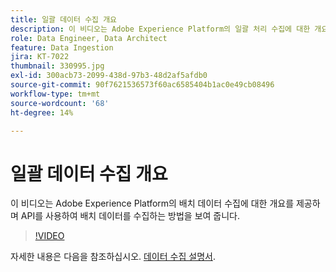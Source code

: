 ```yaml
---
title: 일괄 데이터 수집 개요
description: 이 비디오는 Adobe Experience Platform의 일괄 처리 수집에 대한 개요를 제공하며 API를 사용하여 일괄 처리 데이터를 수집하는 방법을 보여 줍니다.
role: Data Engineer, Data Architect
feature: Data Ingestion
jira: KT-7022
thumbnail: 330995.jpg
exl-id: 300acb73-2099-438d-97b3-48d2af5afdb0
source-git-commit: 90f7621536573f60ac6585404b1ac0e49cb08496
workflow-type: tm+mt
source-wordcount: '68'
ht-degree: 14%

---
```


# 일괄 데이터 수집 개요

이 비디오는 Adobe Experience Platform의 배치 데이터 수집에 대한 개요를 제공하며 API를 사용하여 배치 데이터를 수집하는 방법을 보여 줍니다.

>[!VIDEO](https://video.tv.adobe.com/v/330995?quality=12&learn=on)

자세한 내용은 다음을 참조하십시오. [데이터 수집 설명서](https://experienceleague.adobe.com/docs/experience-platform/ingestion/home.html?lang=ko).